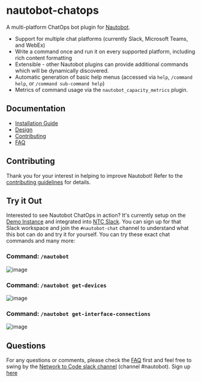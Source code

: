 # nautobot-chatops

A multi-platform ChatOps bot plugin for [Nautobot](https://github.com/nautobot/nautobot).

- Support for multiple chat platforms (currently Slack, Microsoft Teams, and WebEx)
- Write a command once and run it on every supported platform, including rich content formatting
- Extensible - other Nautobot plugins can provide additional commands which will be dynamically discovered.
- Automatic generation of basic help menus (accessed via `help`, `/command help`, or `/command sub-command help`)
- Metrics of command usage via the `nautobot_capacity_metrics` plugin.

## Documentation

- [Installation Guide](docs/chat_setup/chat_setup.md)
- [Design](docs/design.md)
- [Contributing](docs/contributing.md)
- [FAQ](docs/FAQ.md)

## Contributing

Thank you for your interest in helping to improve Nautobot!
Refer to the [contributing guidelines](docs/contributing.md) for details.

## Try it Out

Interested to see Nautobot ChatOps in action?  It's currently setup on the [Demo Instance](https://demo.nautobot.com/) and integrated into [NTC Slack](slack.networktocode.com).  You can sign up for that Slack workspace and join the `#nautobot-chat` channel to understand what this bot can do and try it for yourself.  You can try these exact chat commands and many more:


### Command: `/nautobot`

![image](https://user-images.githubusercontent.com/6332586/118281576-5db4e980-b49b-11eb-8574-1332ed4b9757.png)

### Command: `/nautobot get-devices`

![image](https://user-images.githubusercontent.com/6332586/118281772-95239600-b49b-11eb-9c79-e2040dc4a982.png)


### Command: `/nautobot get-interface-connections`


![image](https://user-images.githubusercontent.com/6332586/118281976-ca2fe880-b49b-11eb-87ad-2a41eaa168ed.png)


## Questions

For any questions or comments, please check the [FAQ](docs/FAQ.md) first and feel free to swing by the [Network to Code slack channel](https://networktocode.slack.com/) (channel #nautobot).
Sign up [here](http://slack.networktocode.com/)
